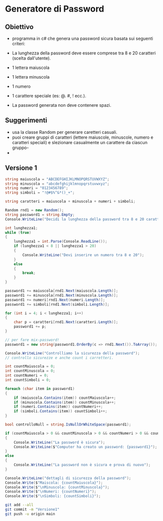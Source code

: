 # Generatore di Password

## Obiettivo

- programma in c# che genera una password sicura basata sui seguenti criteri:
- La lunghezza della password deve essere comprese tra 8 e 20 caratteri (scelta dall'utente).
- 1 lettera maiuscola
- 1 lettera minuscola
- 1 numero
- 1 carattere speciale (es: @. #, ! ecc.).

- La password generata non deve contenere spazi.

## Suggerimenti

 - usa la classe Random per generare caretteri casuali.
 - puoi creare gruppi di caratteri (lettere maiuscole, minuscole, numero e caratteri speciali) e slezionare casualmente un carattere da ciascun gruppo-
 - 

## Versione 1

```csharp
string maiuscola = "ABCDEFGHIJKLMNOPQRSTUVWXYZ";
string minuscola = "abcdefghijklmnopqrstuvwxyz";
string numeri = "0123456789";
string simboli = "!@#$%^&*()_+";

string caratteri = maiuscola + minuscola + numeri + simboli;

Random rnd1 = new Random();
string password1 = string.Empty;
Console.WriteLine("Decidi la lunghezza della password tra 8 e 20 caratteri");

int lunghezza1;
while (true)
{
    lunghezza1 = int.Parse(Console.ReadLine());
    if (lunghezza1 < 8 || lunghezza1 > 20)
    {
        Console.WriteLine("Devi inserire un numero tra 8 e 20");
    }
    else
    {
        break;
    }
}

password1 += maiuscola[rnd1.Next(maiuscola.Length)];
password1 += minuscola[rnd1.Next(minuscola.Length)];
password1 += numeri[rnd1.Next(numeri.Length)];
password1 += simboli[rnd1.Next(simboli.Length)];

for (int i = 4; i < lunghezza1; i++)
{
    char p = caratteri[rnd1.Next(caratteri.Length)];
    password1 += p;
}

// per fare mix-password!
password1 = new string(password1.OrderBy(c => rnd1.Next()).ToArray());

Console.WriteLine("Controlliamo la sicurezza della password");
// controllo sicurezze e anche count i carretteri.

int countMaiuscola = 0;
int countMinuscola = 0;
int countNumeri = 0;
int countSimboli = 0;

foreach (char item in password1)
{
    if (maiuscola.Contains(item)) countMaiuscola++;
    if (minuscola.Contains(item)) countMinuscola++;
    if (numeri.Contains(item)) countNumeri++;
    if (simboli.Contains(item)) countSimboli++;
}

bool controlloNull = string.IsNullOrWhiteSpace(password1);

if (countMaiuscola > 0 && countMinuscola > 0 && countNumeri > 0 && countSimboli > 0 && !controlloNull)
{
    Console.WriteLine("La password è sicura");
    Console.WriteLine($"Computer ha creato un password: {password1}");
}
else
{
    Console.WriteLine("La password non è sicura e prova di nuovo");
}

Console.WriteLine("dettagli di sicurezza della password");
Console.Write($"Maiscola: {countMaiuscola}");
Console.Write($"\nMinuscola: {countMinuscola}");
Console.Write($"\nNumeri: {countNumeri}");
Console.Write($"\nSimboli: {countSimboli}");
```

```bash
git add --all
git commit -m "Versione1"
git push -u origin main
```
